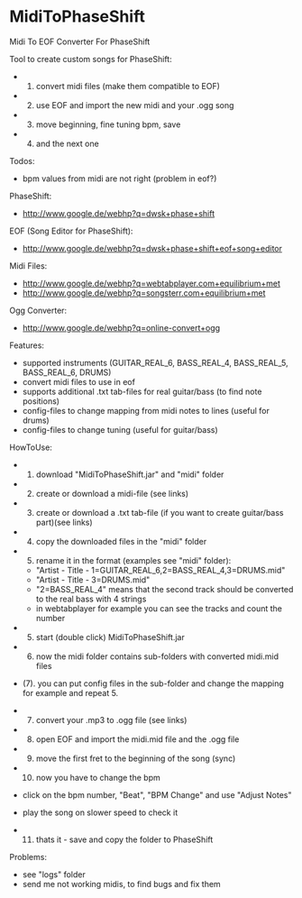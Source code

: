 MidiToPhaseShift
================

Midi To EOF Converter For PhaseShift

Tool to create custom songs for PhaseShift:
- 1. convert midi files (make them compatible to EOF)
- 2. use EOF and import the new midi and your .ogg song
- 3. move beginning, fine tuning bpm, save
- 4. and the next one

Todos:
- bpm values from midi are not right (problem in eof?)

PhaseShift:
- http://www.google.de/webhp?q=dwsk+phase+shift

EOF (Song Editor for PhaseShift):
- http://www.google.de/webhp?q=dwsk+phase+shift+eof+song+editor

Midi Files:
- http://www.google.de/webhp?q=webtabplayer.com+equilibrium+met
- http://www.google.de/webhp?q=songsterr.com+equilibrium+met

Ogg Converter:
- http://www.google.de/webhp?q=online-convert+ogg

Features:
- supported instruments (GUITAR_REAL_6, BASS_REAL_4, BASS_REAL_5, BASS_REAL_6, DRUMS)
- convert midi files to use in eof
- supports additional .txt tab-files for real guitar/bass (to find note positions)
- config-files to change mapping from midi notes to lines (useful for drums)
- config-files to change tuning (useful for guitar/bass)

HowToUse:
- 1. download "MidiToPhaseShift.jar" and "midi" folder

- 2. create or download a midi-file (see links)
- 3. create or download a .txt tab-file (if you want to create guitar/bass part)(see links)
- 4. copy the downloaded files in the "midi" folder

- 5. rename it in the format (examples see "midi" folder):
  - "Artist - Title - 1=GUITAR_REAL_6,2=BASS_REAL_4,3=DRUMS.mid"
  - "Artist - Title - 3=DRUMS.mid" 
  - "2=BASS_REAL_4" means that the second track should be converted to the real bass with 4 strings
  - in webtabplayer for example you can see the tracks and count the number

- 5. start (double click) MidiToPhaseShift.jar
- 6. now the midi folder contains sub-folders with converted midi.mid files
- (7). you can put config files in the sub-folder and change the mapping for example and repeat 5.

- 7. convert your .mp3 to .ogg file (see links)
- 8. open EOF and import the midi.mid file and the .ogg file

- 9. move the first fret to the beginning of the song (sync)
- 10. now you have to change the bpm
 - click on the bpm number, "Beat", "BPM Change" and use "Adjust Notes"
 - play the song on slower speed to check it
 
- 11. thats it - save and copy the folder to PhaseShift

Problems:
- see "logs" folder
- send me not working midis, to find bugs and fix them